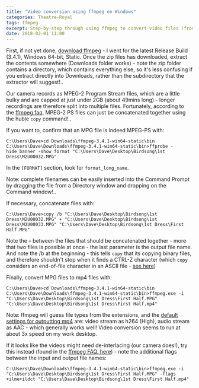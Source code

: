 ```yaml
---
title: "Video conversion using ffmpeg on Windows"
categories: Theatre-Royal
tags: ffmpeg
excerpt: Step-by-step through using ffmpeg to convert video files (from our video camera) to mp4's
date: 2018-02-01 11:00
---
```


First, if not yet done, [download ffmpeg](https://ffmpeg.zeranoe.com/builds/) - I went for the latest Release Build (3.4.1), Windows 64-bit, Static.  Once the zip files has downloaded, extract the contents somewhere (Downloads folder works) - note the zip folder contains a directory, which contains everything else, so it's less confusing if you extract directly into Downloads, rather than the subdirectory that the extractor will suggest!..


Our camera records as MPEG-2 Program Stream files, which are a little bulky and are capped at just under 2GB (about 49mins long) - longer recordings are therefore split into multiple files.  Fortunately, according to the [ffmpeg faq](http://www.ffmpeg.org/faq.html#Concatenating-using-the-concat-protocol-_0028file-level_0029), MPEG-2 PS files can just be concatenated together using the huble `copy` command!..


If you want to, confirm that an MPG file is indeed MPEG-PS with:
```terminal
C:\Users\Dave>cd Downloads\ffmpeg-3.4.1-win64-static\bin
C:\Users\Dave\Downloads\ffmpeg-3.4.1-win64-static\bin>ffprobe -hide_banner -show_format "C:\Users\Dave\Desktop\Birdsong\1st Dress\M2U00032.MPG"
```
In the `[FORMAT]` section, look for `format_long_name`.


Note: complete filenames can be easily inserted into the Command Prompt by dragging the file from a Directory window and dropping on the Command window!..


If necessary, concatenate files with:
```terminal
C:\Users\Dave>copy /b "C:\Users\Dave\Desktop\Birdsong\1st Dress\M2U00032.MPG" + "C:\Users\Dave\Desktop\Birdsong\1st Dress\M2U00033.MPG" "C:\Users\Dave\Desktop\Birdsong\1st Dress\First Half.MPG"
```
Note the `+` between the files that should be concatenated together - more that two files is possible at once - the last parameter is the output file name.  And note the /b at the beginning - this tells `copy` that its copying binary files, and therefore shouldn't stop when it finds a CTRL-Z character (which `copy` considers an end-of-file character in an ASCII file - [see here](https://technet.microsoft.com/en-gb/library/bb490886.aspx#ECAA))


Finally, convert MPG files to mp4 files with:
```terminal
C:\Users\Dave>cd Downloads\ffmpeg-3.4.1-win64-static\bin
C:\Users\Dave\Downloads\ffmpeg-3.4.1-win64-static\bin>ffmpeg.exe -i "C:\Users\Dave\Desktop\Birdsong\1st Dress\First Half.MPG" "C:\Users\Dave\Desktop\Birdsong\1st Dress\First Half.mp4"
```
Note: ffmpeg will guess file types from the extensions, and the [default settings for outputting mp4](http://www.bugcodemaster.com/article/convert-videos-mp4-format-using-ffmpeg) are: video stream as h264 (High), audio stream as AAC - which generally works well!  Video conversion seems to run at about 3x speed on my work desktop.


If it looks like the videos might need de-interlacing (our camera does!), try this instead (found in the [ffmpeg FAQ, here](http://www.ffmpeg.org/faq.html#Interlaced-video-looks-very-bad-when-encoded-with-ffmpeg_002c-what-is-wrong_003f)) - note the additional flags between the input and output file names:
```terminal
C:\Users\Dave\Downloads\ffmpeg-3.4.1-win64-static\bin>ffmpeg.exe -i "C:\Users\Dave\Desktop\Birdsong\1st Dress\First Half.MPG" -flags +ilme+ildct "C:\Users\Dave\Desktop\Birdsong\1st Dress\First Half.mp4"
```
